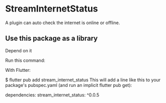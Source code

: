 # StreamInternetStatus

A plugin can auto check the internet is online or offline.

## Use this package as a library

Depend on it

Run this command:

With Flutter:

 $ flutter pub add stream_internet_status
This will add a line like this to your package's pubspec.yaml (and run an implicit flutter pub get):

dependencies:
  stream_internet_status: ^0.0.5

